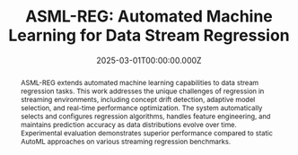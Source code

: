 ---
title: "ASML-REG: Automated Machine Learning for Data Stream Regression"
publication_types:
  - "1"
authors:
  - Nilesh Verma
  - Albert Bifet
  - Bernhard Pfahringer
  - Maroua Bahri
publication: "Proceedings of the 40th ACM/SIGAPP Symposium on Applied Computing"
publication_short: "ACM SAC 2025"
abstract: "ASML-REG extends automated machine learning capabilities to data stream regression tasks. This work addresses the unique challenges of regression in streaming environments, including concept drift detection, adaptive model selection, and real-time performance optimization. The system automatically selects and configures regression algorithms, handles feature engineering, and maintains prediction accuracy as data distributions evolve over time. Experimental evaluation demonstrates superior performance compared to static AutoML approaches on various streaming regression benchmarks."
doi: ""
draft: false
featured: true
image:
  filename: ""
  focal_point: ""
  preview_only: false
summary: "Automated machine learning framework specifically designed for regression tasks in data streaming environments."
date: 2025-03-01T00:00:00.000Z
pages: "440-447"
links:
- name: Conference
  url: https://www.sigapp.org/sac/sac2025/
---
